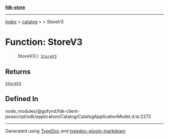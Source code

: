 [**fdk-store**](../../../README.md)
***

[Index](../../../API.md) > [catalog](../../README.md) > [<internal>](../README.md) > StoreV3

# Function: StoreV3

> **StoreV3**(): [`StoreV3`](../type-aliases/type-alias.StoreV3.md)

## Returns

[`StoreV3`](../type-aliases/type-alias.StoreV3.md)

## Defined In

node\_modules/@gofynd/fdk-client-javascript/sdk/application/Catalog/CatalogApplicationModel.d.ts:2272

***
Generated using [TypeDoc](https://typedoc.org/) and [typedoc-plugin-markdown](https://www.npmjs.com/package/typedoc-plugin-markdown)
